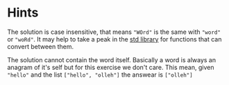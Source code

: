 # Hints

The solution is case insensitive, that means `"WOrd"` is the same with `"word"` or `"woRd"`. It may help to take a peak in the [std library](https://doc.rust-lang.org/std/index.html) for functions that can convert between them.

The solution cannot contain the word itself. Basically a word is always an anagram of it's self but for this exercise we don't care. This mean, given `"hello"` and the list `["hello", "olleh"]` the answear is `["olleh"]`
